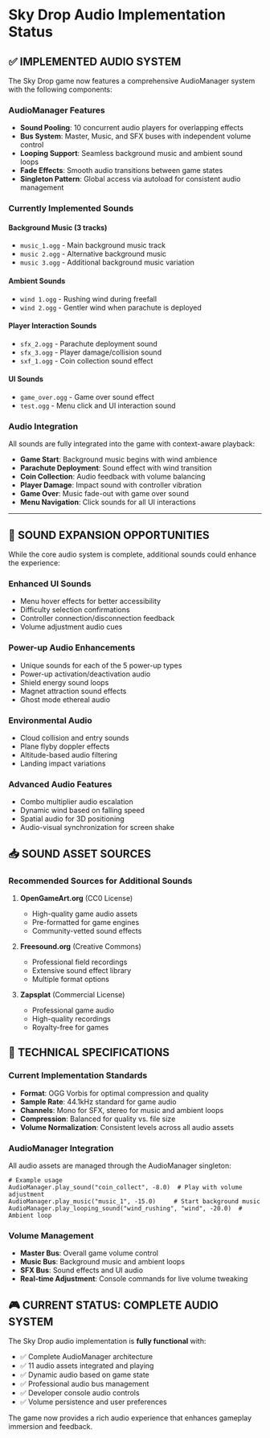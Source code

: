 # Sky Drop Audio Implementation Status

## ✅ IMPLEMENTED AUDIO SYSTEM

The Sky Drop game now features a comprehensive AudioManager system with the following components:

### AudioManager Features
- **Sound Pooling**: 10 concurrent audio players for overlapping effects
- **Bus System**: Master, Music, and SFX buses with independent volume control
- **Looping Support**: Seamless background music and ambient sound loops
- **Fade Effects**: Smooth audio transitions between game states
- **Singleton Pattern**: Global access via autoload for consistent audio management

### Currently Implemented Sounds

#### Background Music (3 tracks)
- `music_1.ogg` - Main background music track
- `music 2.ogg` - Alternative background music
- `music 3.ogg` - Additional background music variation

#### Ambient Sounds
- `wind 1.ogg` - Rushing wind during freefall
- `wind 2.ogg` - Gentler wind when parachute is deployed

#### Player Interaction Sounds
- `sfx_2.ogg` - Parachute deployment sound
- `sfx_3.ogg` - Player damage/collision sound
- `sxf_1.ogg` - Coin collection sound effect

#### UI Sounds
- `game_over.ogg` - Game over sound effect
- `test.ogg` - Menu click and UI interaction sound

### Audio Integration
All sounds are fully integrated into the game with context-aware playback:
- **Game Start**: Background music begins with wind ambience
- **Parachute Deployment**: Sound effect with wind transition
- **Coin Collection**: Audio feedback with volume balancing
- **Player Damage**: Impact sound with controller vibration
- **Game Over**: Music fade-out with game over sound
- **Menu Navigation**: Click sounds for all UI interactions

---

## 🎯 SOUND EXPANSION OPPORTUNITIES

While the core audio system is complete, additional sounds could enhance the experience:

### Enhanced UI Sounds
- Menu hover effects for better accessibility
- Difficulty selection confirmations
- Controller connection/disconnection feedback
- Volume adjustment audio cues

### Power-up Audio Enhancements
- Unique sounds for each of the 5 power-up types
- Power-up activation/deactivation audio
- Shield energy sound loops
- Magnet attraction sound effects
- Ghost mode ethereal audio

### Environmental Audio
- Cloud collision and entry sounds
- Plane flyby doppler effects
- Altitude-based audio filtering
- Landing impact variations

### Advanced Audio Features
- Combo multiplier audio escalation
- Dynamic wind based on falling speed
- Spatial audio for 3D positioning
- Audio-visual synchronization for screen shake

## 📥 SOUND ASSET SOURCES

### Recommended Sources for Additional Sounds
1. **OpenGameArt.org** (CC0 License)
   - High-quality game audio assets
   - Pre-formatted for game engines
   - Community-vetted sound effects

2. **Freesound.org** (Creative Commons)
   - Professional field recordings
   - Extensive sound effect library
   - Multiple format options

3. **Zapsplat** (Commercial License)
   - Professional game audio
   - High-quality recordings
   - Royalty-free for games

## 🔧 TECHNICAL SPECIFICATIONS

### Current Implementation Standards
- **Format**: OGG Vorbis for optimal compression and quality
- **Sample Rate**: 44.1kHz standard for game audio
- **Channels**: Mono for SFX, stereo for music and ambient loops
- **Compression**: Balanced for quality vs. file size
- **Volume Normalization**: Consistent levels across all audio assets

### AudioManager Integration
All audio assets are managed through the AudioManager singleton:
```gdscript
# Example usage
AudioManager.play_sound("coin_collect", -8.0)  # Play with volume adjustment
AudioManager.play_music("music_1", -15.0)     # Start background music
AudioManager.play_looping_sound("wind_rushing", "wind", -20.0)  # Ambient loop
```

### Volume Management
- **Master Bus**: Overall game volume control
- **Music Bus**: Background music and ambient loops
- **SFX Bus**: Sound effects and UI audio
- **Real-time Adjustment**: Console commands for live volume tweaking

## 🎮 CURRENT STATUS: COMPLETE AUDIO SYSTEM

The Sky Drop audio implementation is **fully functional** with:
- ✅ Complete AudioManager architecture
- ✅ 11 audio assets integrated and playing
- ✅ Dynamic audio based on game state
- ✅ Professional audio bus management
- ✅ Developer console audio controls
- ✅ Volume persistence and user preferences

The game now provides a rich audio experience that enhances gameplay immersion and feedback.